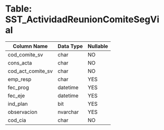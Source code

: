 # Table: SST_ActividadReunionComiteSegVial

| Column Name | Data Type | Nullable |
|-------------|-----------|----------|
| cod_comite_sv | char | NO |
| cons_acta | char | NO |
| cod_act_comite_sv | char | NO |
| emp_resp | char | YES |
| fec_prog | datetime | YES |
| fec_eje | datetime | YES |
| ind_plan | bit | YES |
| observacion | nvarchar | YES |
| cod_cia | char | NO |
